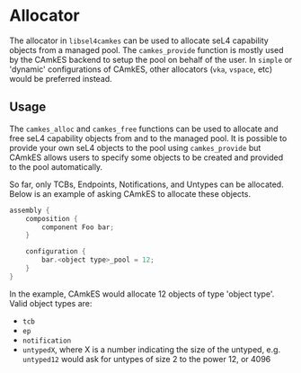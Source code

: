 <!--
     Copyright 2021, Data61, CSIRO (ABN 41 687 119 230)

     SPDX-License-Identifier: CC-BY-SA-4.0
-->

# Allocator

The allocator in `libsel4camkes` can be used to allocate seL4 capability objects
from a managed pool. The `camkes_provide` function is mostly used by the
CAmkES backend to setup the pool on behalf of the user. In `simple` or
'dynamic' configurations of CAmkES, other allocators (`vka`, `vspace`, etc)
would be preferred instead.

## Usage

The `camkes_alloc` and `camkes_free` functions can be used to allocate and free
seL4 capability objects from and to the managed pool. It is possible to provide
your own seL4 objects to the pool using `camkes_provide` but CAmkES allows
users to specify some objects to be created and provided to the pool
automatically.

So far, only TCBs, Endpoints, Notifications, and Untypes can be allocated.
Below is an example of asking CAmkES to allocate these objects.

```c
assembly {
    composition {
        component Foo bar;
    }

    configuration {
        bar.<object type>_pool = 12;
    }
}
```

In the example, CAmkES would allocate 12 objects of type 'object type'. Valid
object types are:

- `tcb`
- `ep`
- `notification`
- `untypedX`, where X is a number indicating the size of the untyped, e.g.
  `untyped12` would ask for untypes of size 2 to the power 12, or 4096
